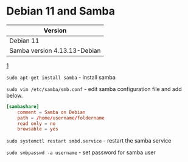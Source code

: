 # Debian 11 and Samba

| Version                      |
| ---------------------------- |
| Debian 11                    |
| Samba version 4.13.13-Debian |

[1](https://ubuntu.com/tutorials/install-and-configure-samba#1-overview)

`sudo apt-get install samba` - install samba

`sudo vim /etc/samba/smb.conf` - edit samba configuration file and add below.

```conf
[sambashare]
    comment = Samba on Debian
    path = /home/username/foldername
    read only = no
    browsable = yes
```

`sudo systemctl restart smbd.service` - restart the samba service

`sudo smbpasswd -a username` - set password for samba user

